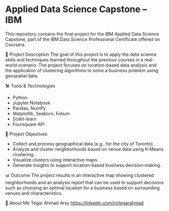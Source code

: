 # Applied Data Science Capstone – IBM

This repository contains the final project for the IBM Applied Data Science Capstone, part of the IBM Data Science Professional Certificate offered on Coursera.

📌 Project Description
The goal of this project is to apply the data science skills and techniques learned throughout the previous courses in a real-world scenario. The project focuses on location-based data analysis and the application of clustering algorithms to solve a business problem using geospatial data.

🛠️ Tools & Technologies
- Python
- Jupyter Notebook
- Pandas, NumPy
- Matplotlib, Seaborn, Folium
- Scikit-learn
- Foursquare API

🎯 Project Objectives
- Collect and process geographical data (e.g., for the city of Toronto).
- Analyze and cluster neighborhoods based on venue data using K-Means clustering.
- Visualize clusters using interactive maps.
- Generate insights to support location-based business decision-making.

📊 Outcome
The project results in an interactive map showing clustered neighborhoods and an analysis report that can be used to support decisions such as choosing an optimal location for a business based on surrounding venues and characteristics.


👤 About Me
Tegar Ahmad Arsy
https://linkedin.com/in/tegarahmad
